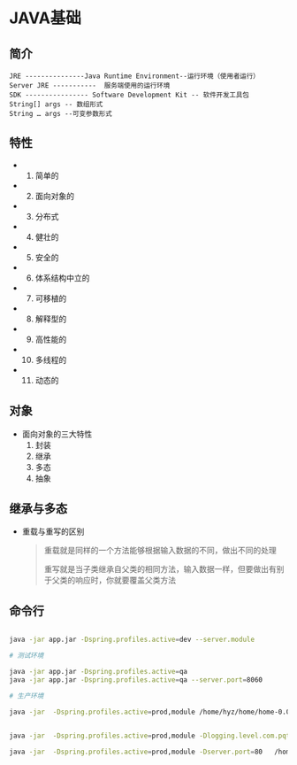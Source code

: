 # JAVA基础
## 简介

```
JRE ---------------Java Runtime Environment--运行环境（使用者运行）
Server JRE -----------  服务端使用的运行环境
SDK ---------------- Software Development Kit -- 软件开发工具包
String[] args -- 数组形式 
String … args --可变参数形式
```

## 特性

* 1. 简单的

* 2. 面向对象的

* 3. 分布式

* 4. 健壮的

* 5. 安全的

* 6. 体系结构中立的

* 7. 可移植的

* 8. 解释型的

* 9. 高性能的

* 10. 多线程的

* 11. 动态的

## 对象

- 面向对象的三大特性
  1. 封装
  2. 继承
  3. 多态
  4. 抽象

## 继承与多态

- 重载与重写的区别

  > 重载就是同样的一个方法能够根据输入数据的不同，做出不同的处理
  >
  > 重写就是当子类继承自父类的相同方法，输入数据一样，但要做出有别于父类的响应时，你就要覆盖父类方法

## 命令行

```bash

java -jar app.jar -Dspring.profiles.active=dev --server.module

# 测试环境

java -jar app.jar -Dspring.profiles.active=qa
java -jar app.jar -Dspring.profiles.active=qa --server.port=8060

# 生产环境

java -jar  -Dspring.profiles.active=prod,module /home/hyz/home/home-0.0.1-SNAPSHOT.jar


java -jar  -Dspring.profiles.active=prod,module -Dlogging.level.com.pqtel.pqcloud.core.dao=DEBUG /home/hyz/home/home-0.0.1-SNAPSHOT.jar
			
java -jar  -Dspring.profiles.active=prod,module -Dserver.port=80   /home/hyz/home/home-0.0.1-SNAPSHOT.jar



```

